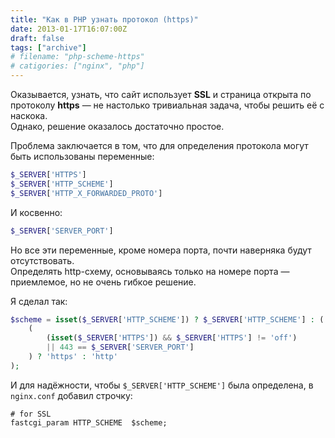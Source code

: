 ```yaml
---
title: "Как в PHP узнать протокол (https)"
date: 2013-01-17T16:07:00Z
draft: false
tags: ["archive"]
# filename: "php-scheme-https"
# catigories: ["nginx", "php"]
---
```


Оказывается, узнать, что сайт использует **SSL** и страница открыта по протоколу **https** — не настолько тривиальная задача, чтобы решить её с наскока.  
Однако, решение оказалось достаточно простое.

Проблема заключается в том, что для определения протокола могут быть использованы переменные:

```php
$_SERVER['HTTPS']
$_SERVER['HTTP_SCHEME']
$_SERVER['HTTP_X_FORWARDED_PROTO']
```

И косвенно:

```php
$_SERVER['SERVER_PORT']
```

Но все эти переменные, кроме номера порта, почти наверняка будут отсутствовать.  
Определять http-схему, основываясь только на номере порта — приемлемое, но не очень гибкое решение.

Я сделал так:

```php
$scheme = isset($_SERVER['HTTP_SCHEME']) ? $_SERVER['HTTP_SCHEME'] : (
    (
        (isset($_SERVER['HTTPS']) && $_SERVER['HTTPS'] != 'off')
        || 443 == $_SERVER['SERVER_PORT']
    ) ? 'https' : 'http'
);
```

И для надёжности, чтобы `$_SERVER['HTTP_SCHEME']` была определена, в `nginx.conf` добавил строчку:

```nginx
# for SSL
fastcgi_param HTTP_SCHEME  $scheme;
```
